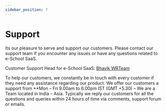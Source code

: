 ```yaml
---
sidebar_position: 7
---
```


# Support

Its our pleasure to serve and support our customers. Please contact our support team if you encounter any issues or have any questions related to e-School SaaS.

Customer Support Head for e-School SaaS: [Bhavik WRTeam](https://join.skype.com/invite/u6fax2p0rsQL)

To help our customers, we constantly be in touch with every customer if they need any assistance regarding our product.
We offer our customers a support from **Mon – Fri 9.00am to 6.00pm IST (GMT +5.30) – We are a Team located in India – Asia.
Typically we reply our customers for all the questions and queries within 24 hours of time via comments, support forum or emails. 